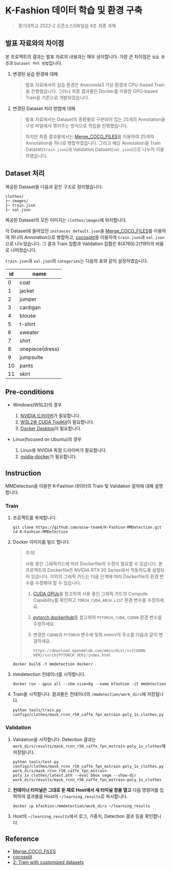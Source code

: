 # K-Fashion 데이터 학습 및 환경 구축

> 경기대학교 2022-2 오픈소스SW실습 4조 최종 과제

## 발표 자료와의 차이점

본 프로젝트의 결과는 발표 자료의 내용과는 매우 상이합니다. 가장 큰 차이점은 `실습 환경`과 `Dataset 처리 방법`입니다.

1. 변경된 실습 환경에 대해

   > 발표 자료에서의 실습 환경은 Anaconda3 가상 환경과 CPU-based Train을 진행했습니다. 그러나 최종 결과물은 Docker를 이용한 GPU-based Train을 기준으로 개발되었습니다.

2. 변경된 Dataset 처리 방법에 대해

   > 발표 자료에서는 Dataset의 종류별로 구분되어 있는 25개의 Annotation을 구성 파일에서 엮어주는 방식으로 학습을 진행했습니다.
   >
   > 하지만 최종 결과물에서는 [Merge_COCO_FILES](https://github.com/mohamadmansourX/Merge_COCO_FILES)를 이용하여 25개의 Annotation을 하나로 병합하였습니다. 그리고 해당 Annotation을 Train Dataset(`train.json`)과 Validation Dataset(`val.json`)으로 나누어 이용하였습니다.

## Dataset 처리

제공된 Dataset을 다음과 같은 구조로 정리했습니다.

```plain
clothes/
├─ images/
├─ train.json
├─ val.json
```

제공된 Dataset의 모든 이미지는 `clothes/images`에 위치합니다.

각 Dataset에 들어있던 `instances_default.json`을 [Merge_COCO_FILES](https://github.com/mohamadmansourX/Merge_COCO_FILES)를 이용하여 하나의 Annotation으로 병합하고, [cocosplit](https://github.com/akarazniewicz/cocosplit)을 이용하여 `train.json`과 `val.json`으로 나누었습니다. 그 결과 Train 집합과 Validation 집합은 8(4760):2(1191)의 비율로 나어졌습니다.

`train.json`과 `val.json`의 `categories`는 다음의 표와 같이 설정하였습니다.

| id  | name            |
| --- | --------------- |
| 0   | coat            |
| 1   | jacket          |
| 2   | jumper          |
| 3   | cardigan        |
| 4   | blouse          |
| 5   | t-shirt         |
| 6   | sweater         |
| 7   | shirt           |
| 8   | onepiece(dress) |
| 9   | jumpsuite       |
| 10  | pants           |
| 11  | skirt           |

## Pre-conditions

- Windows(WSL2)의 경우

  1. [NVIDIA 드라이버](https://www.nvidia.co.kr/Download/index.aspx?lang=kr)가 필요합니다.
  2. [WSL2용 CUDA ToolKit](https://docs.nvidia.com/cuda/wsl-user-guide/index.html)이 필요합니다.
  3. [Docker Desktop](https://www.docker.com/products/docker-desktop/)이 필요합니다.

- Linux(focused on Ubuntu)의 경우
  1. Linux용 NVIDIA 독점 드라이버가 필요합니다.
  2. [nvidia-docker](https://github.com/NVIDIA/nvidia-docker)가 필요합니다.

## Instruction

MMDetection을 이용한 K-Fashion 데이터의 Train 및 Validation 절차에 대해 설명합니다.

### Train

1. 프로젝트를 복제합니다.

   ```shell
   git clone https://github.com/ossw-team4/K-Fashion-MMDetection.git
   cd K-Fashion-MMDetection
   ```

2. Docker 이미지를 빌드 합니다.

   > 주의!
   >
   > 사용 중인 그래픽카드에 따라 Dockerfile의 수정이 필요할 수 있습니다. 본 프로젝트의 Dockerfile은 NVIDIA RTX 30 Series에서 작동하도록 설정되어 있습니다. 이외의 그래픽 카드는 다음 단계에 따라 Dockerfile의 환경 변수를 수정해야 할 수 있습니다.
   >
   > 1. [CUDA GPUs](https://developer.nvidia.com/cuda-gpus)를 참고하여 사용 중인 그래픽 카드의 Compute Capability를 확인하고 `TORCH_CUDA_ARCH_LIST` 환경 변수를 수정하세요.
   >
   > 2. [pytorch dockerHub](https://hub.docker.com/r/pytorch/pytorch/tags)를 참고하여 `PYTORCH`, `CUDA`, `CUDNN` 환경 변수를 수정하세요.
   >
   > 3. 변경한 `CUDNN`과 `PYTORCH` 변수에 맞춰 mmcv의 주소를 다음과 같이 변경하세요.
   >
   >    `https://download.openmmlab.com/mmcv/dist/cu{CUDNN VER}/torch{PYTORCH VER}/index.html`

   ```shell
   docker build -t mmdetection docker/
   ```

3. mmdetection 컨테이너를 시작합니다.

   ```shell
   docker run --gpus all --shm-size=8g --name kfashion -it mmdetection
   ```

4. Train을 시작합니다. 결과물은 컨테이너의 `/mmdetection/work_dirs`에 저장됩니다.

   ```shell
   python tools/train.py configs/clothes/mask_rcnn_r50_caffe_fpn_mstrain-poly_1x_clothes.py
   ```

### Validation

1. Validation을 시작합니다. Detection 결과는 `work_dirs/results/mask_rcnn_r50_caffe_fpn_mstrain-poly_1x_clothes`에 저장됩니다.

   ```shell
   python tools/test.py configs/clothes/mask_rcnn_r50_caffe_fpn_mstrain-poly_1x_clothes.py work_dirs/mask_rcnn_r50_caffe_fpn_mstrain-poly_1x_clothes/latest.pth --eval bbox segm --show-dir work_dirs/results/mask_rcnn_r50_caffe_fpn_mstrain-poly_1x_clothes
   ```

2. **컨테이너 터미널은 그대로 둔 채로 Host에서 새 터미널 창을 열고** 다음 명령어를 입력하여 결과물을 Host의 `~/learning_results`로 복사합니다.

   ```shell
   docker cp kfashion:/mmdetection/work_dirs ~/learning_results
   ```

3. Host의 `~/learning_results`에서 로그, 가중치, Detection 결과 등을 확인합니다.

## Reference

- [Merge_COCO_FILES](https://github.com/mohamadmansourX/Merge_COCO_FILES)
- [cocosplit](https://github.com/akarazniewicz/cocosplit)
- [2: Train with customized datasets](https://github.com/open-mmlab/mmdetection/blob/master/docs/en/2_new_data_model.md)
